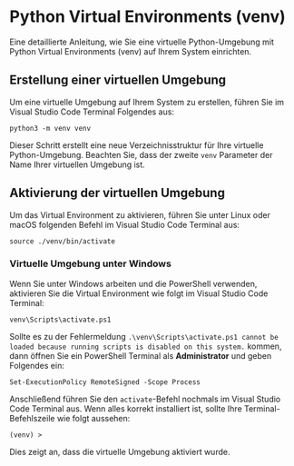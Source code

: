 # Python Virtual Environments (venv)

Eine detaillierte Anleitung, wie Sie eine virtuelle Python-Umgebung mit Python Virtual Environments (venv) auf Ihrem System einrichten.

## Erstellung einer virtuellen Umgebung

Um eine virtuelle Umgebung auf Ihrem System zu erstellen, führen Sie im Visual Studio Code Terminal Folgendes aus:

```shell
python3 -m venv venv
```

Dieser Schritt erstellt eine neue Verzeichnisstruktur für Ihre virtuelle Python-Umgebung. Beachten Sie, dass der zweite `venv` Parameter der Name Ihrer virtuellen Umgebung ist.

## Aktivierung der virtuellen Umgebung

Um das Virtual Environment zu aktivieren, führen Sie unter Linux oder macOS folgenden Befehl im Visual Studio Code Terminal aus:

```shell
source ./venv/bin/activate
```

### Virtuelle Umgebung unter Windows

Wenn Sie unter Windows arbeiten und die PowerShell verwenden, aktivieren Sie die Virtual Environment wie folgt im Visual Studio Code Terminal:

```shell
venv\Scripts\activate.ps1
```

Sollte es zu der Fehlermeldung `.\venv\Scripts\activate.ps1 cannot be loaded because running scripts is disabled on this system.` kommen, dann öffnen Sie ein PowerShell Terminal als **Administrator** und geben Folgendes ein:

```shell
Set-ExecutionPolicy RemoteSigned -Scope Process
```

Anschließend führen Sie den `activate`-Befehl nochmals im Visual Studio Code Terminal aus. Wenn alles korrekt installiert ist, sollte Ihre Terminal-Befehlszeile wie folgt aussehen:

```text
(venv) >
```

Dies zeigt an, dass die virtuelle Umgebung aktiviert wurde.
